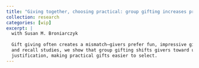 ```yaml
---
title: "Giving together, choosing practical: group gifting increases preference for utilitarian over hedonic gifts"
collection: research
categories: [wip]
excerpt: |
  with Susan M. Broniarczyk
  
  Gift giving often creates a mismatch—givers prefer fun, impressive gifts while recipients value practical ones. Across scenario 
  and recall studies, we show that group gifting shifts givers toward utilitarian choices. Shared responsibility raises the need for 
  justification, making practical gifts easier to select.
---
```

